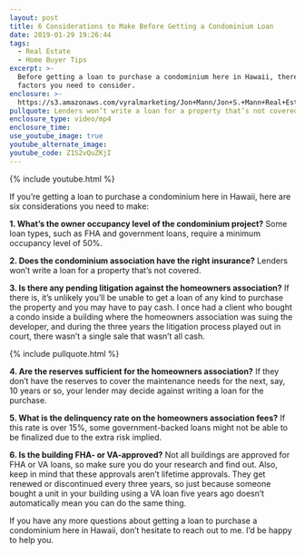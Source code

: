 ```yaml
---
layout: post
title: 6 Considerations to Make Before Getting a Condominium Loan
date: 2019-01-29 19:26:44
tags:
  - Real Estate
  - Home Buyer Tips
excerpt: >-
  Before getting a loan to purchase a condominium here in Hawaii, there are six
  factors you need to consider.
enclosure: >-
  https://s3.amazonaws.com/vyralmarketing/Jon+Mann/Jon+S.+Mann+Real+Estate-+6+Considerations+to+Make+Before+Getting+a+Condominium+Loan.mp4
pullquote: Lenders won’t write a loan for a property that’s not covered.
enclosure_type: video/mp4
enclosure_time:
use_youtube_image: true
youtube_alternate_image:
youtube_code: Z1S2vQuZKjI
---
```


{% include youtube.html %}

If you’re getting a loan to purchase a condominium here in Hawaii, here are six considerations you need to make:

**1. What’s the owner occupancy level of the condominium project?** Some loan types, such as FHA and government loans, require a minimum occupancy level of 50%.

**2. Does the condominium association have the right insurance?** Lenders won’t write a loan for a property that’s not covered.

**3. Is there any pending litigation against the homeowners association?** If there is, it’s unlikely you’ll be unable to get a loan of any kind to purchase the property and you may have to pay cash. I once had a client who bought a condo inside a building where the homeowners association was suing the developer, and during the three years the litigation process played out in court, there wasn’t a single sale that wasn’t all cash.

{% include pullquote.html %}

**4. Are the reserves sufficient for the homeowners association?** If they don’t have the reserves to cover the maintenance needs for the next, say, 10 years or so, your lender may decide against writing a loan for the purchase.

**5. What is the delinquency rate on the homeowners association fees?** If this rate is over 15%, some government-backed loans might not be able to be finalized due to the extra risk implied.

**6. Is the building FHA- or VA-approved?** Not all buildings are approved for FHA or VA loans, so make sure you do your research and find out. Also, keep in mind that these approvals aren’t lifetime approvals. They get renewed or discontinued every three years, so just because someone bought a unit in your building using a VA loan five years ago doesn’t automatically mean you can do the same thing.

If you have any more questions about getting a loan to purchase a condominium here in Hawaii, don’t hesitate to reach out to me. I’d be happy to help you.